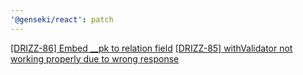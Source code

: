 ```yaml
---
'@genseki/react': patch
---
```


[[DRIZZ-86] Embed \_\_pk to relation field](https://app.plane.so/softnetics/browse/DRIZZ-86/)
[[DRIZZ-85] withValidator not working properly due to wrong response](https://app.plane.so/softnetics/browse/DRIZZ-85/)
